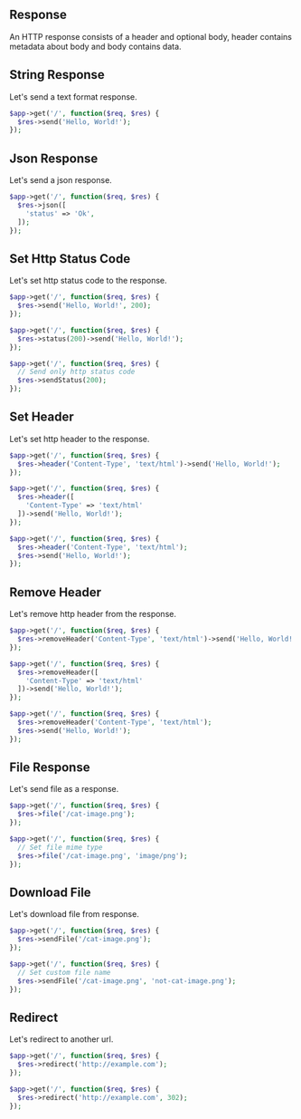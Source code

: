 ## Response

An HTTP response consists of a header and optional body, header contains metadata about body and body contains data.

## String Response

Let's send a text format response.

```php
$app->get('/', function($req, $res) {
  $res->send('Hello, World!');
});
```

## Json Response

Let's send a json response.

```php
$app->get('/', function($req, $res) {
  $res->json([
    'status' => 'Ok',
  ]);
});
```

## Set Http Status Code

Let's set http status code to the response.

```php
$app->get('/', function($req, $res) {
  $res->send('Hello, World!', 200);
});

$app->get('/', function($req, $res) {
  $res->status(200)->send('Hello, World!');
});

$app->get('/', function($req, $res) {
  // Send only http status code
  $res->sendStatus(200);
});
```

## Set Header

Let's set http header to the response.

```php
$app->get('/', function($req, $res) {
  $res->header('Content-Type', 'text/html')->send('Hello, World!');
});

$app->get('/', function($req, $res) {
  $res->header([
    'Content-Type' => 'text/html'
  ])->send('Hello, World!');
});

$app->get('/', function($req, $res) {
  $res->header('Content-Type', 'text/html');
  $res->send('Hello, World!');
});
```

## Remove Header

Let's remove http header from the response.

```php
$app->get('/', function($req, $res) {
  $res->removeHeader('Content-Type', 'text/html')->send('Hello, World!');
});

$app->get('/', function($req, $res) {
  $res->removeHeader([
    'Content-Type' => 'text/html'
  ])->send('Hello, World!');
});

$app->get('/', function($req, $res) {
  $res->removeHeader('Content-Type', 'text/html');
  $res->send('Hello, World!');
});
```

## File Response

Let's send file as a response.

```php
$app->get('/', function($req, $res) {
  $res->file('/cat-image.png');
});

$app->get('/', function($req, $res) {
  // Set file mime type
  $res->file('/cat-image.png', 'image/png');
});
```

## Download File

Let's download file from response.

```php
$app->get('/', function($req, $res) {
  $res->sendFile('/cat-image.png');
});

$app->get('/', function($req, $res) {
  // Set custom file name
  $res->sendFile('/cat-image.png', 'not-cat-image.png');
});
```

## Redirect

Let's redirect to another url.

```php
$app->get('/', function($req, $res) {
  $res->redirect('http://example.com');
});

$app->get('/', function($req, $res) {
  $res->redirect('http://example.com', 302);
});
```
